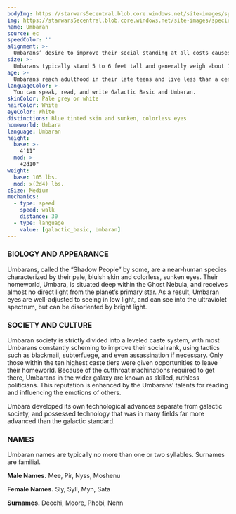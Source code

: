 ```yaml
---
bodyImg: https://starwars5ecentral.blob.core.windows.net/site-images/species/species_umbaran.png
img: https://starwars5ecentral.blob.core.windows.net/site-images/species/species_umbaran.png
name: Umbaran
source: ec
speedColor: ''
alignment: >-
  Umbarans’ desire to improve their social standing at all costs causes them to tend towards chaos, though there are exceptions
size: >-
  Umbarans typically stand 5 to 6 feet tall and generally weigh about 140 lbs. Regardless of your position in that range, your size is Medium.
age: >-
  Umbarans reach adulthood in their late teens and live less than a century.
languageColor: >-
  You can speak, read, and write Galactic Basic and Umbaran. 
skinColor: Pale grey or white
hairColor: White
eyeColor: White
distinctions: Blue tinted skin and sunken, colorless eyes
homeworld: Umbara
language: Umbaran
height:
  base: >-
    4’11"
  mod: >-
    +2d10"
weight:
  base: 105 lbs.
  mod: x(2d4) lbs.
cSize: Medium
mechanics:
  - type: speed
    speed: walk
    distance: 30
  - type: language
    value: [galactic_basic, Umbaran]
---
```

### BIOLOGY AND APPEARANCE
Umbarans, called the “Shadow People” by some, are a near-human species characterized by their pale, bluish skin and colorless, sunken eyes. Their homeworld, Umbara, is situated deep within the Ghost Nebula, and receives almost no direct light from the planet’s primary star. As a result, Umbaran eyes are well-adjusted to seeing in low light, and can see into the ultraviolet spectrum, but can be disoriented by bright light.

### SOCIETY AND CULTURE
Umbaran society is strictly divided into a leveled caste system, with most Umbarans constantly scheming to improve their social rank, using tactics such as blackmail, subterfuege, and even assassination if necessary. Only those within the ten highest caste tiers were given opportunities to leave their homeworld. Because of the cutthroat machinations required to get there, Umbarans in the wider galaxy are known as skilled, ruthless politicians. This reputation is enhanced by the Umbarans’ talents for reading and influencing the emotions of others.

Umbara developed its own technological advances separate from galactic society, and possessed technology that was in many fields far more advanced than the galactic standard.

### NAMES
Umbaran names are typically no more than one or two syllables. Surnames are familial.

__Male Names.__ Mee, Pir, Nyss, Moshenu

__Female Names.__ Sly, Syll, Myn, Sata

__Surnames.__ Deechi, Moore, Phobi, Nenn



    